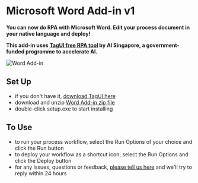 # Microsoft Word Add-in v1
**You can now do RPA with Microsoft Word. Edit your process document in your native language and deploy!**

**This add-in uses [TagUI free RPA tool](https://github.com/kelaberetiv/TagUI) by AI Singapore, a government-funded programme to accelerate AI.**

![Word Add-in](https://raw.githubusercontent.com/kelaberetiv/TagUI/master/src/office/word/word_addin.png)

## Set Up
- if you don't have it, [download TagUI here](https://tagui.readthedocs.io/en/latest/setup.html)
- download and unzip [Word Add-in zip file](https://github.com/kelaberetiv/TagUI/releases/download/v6.14.0/Word_Add-in_v1.zip)
- double-click setup.exe to start installing

## To Use
- to run your process workflow, select the Run Options of your choice and click the Run button
- to deploy your workflow as a shortcut icon, select the Run Options and click the Deploy button
- for any issues, questions or feedback, [please tell us here](https://github.com/kelaberetiv/TagUI/issues/943) and we'll try to reply within 24 hours
